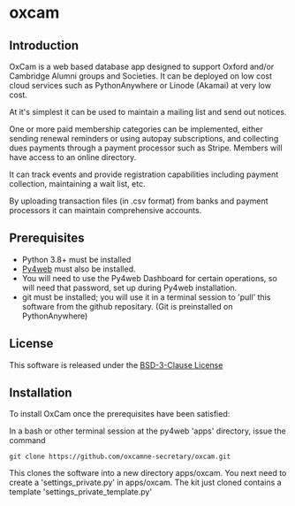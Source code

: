 # oxcam

## Introduction

OxCam is a web based database app designed to support Oxford and/or Cambridge Alumni groups and Societies.
It can be deployed on low cost cloud services such as PythonAnywhere or Linode (Akamai) at very low cost.

At it's simplest it can be used to maintain a mailing list and send out notices.

One or more paid membership categories can be implemented, either sending renewal reminders
or using autopay subscriptions, and collecting dues payments through a payment processor such as
Stripe. Members will have access to an online directory.

It can track events and provide registration capabilities including payment collection, maintaining a wait
list, etc.

By uploading transaction files (in .csv format) from banks and payment processors it can maintain
comprehensive accounts.

## Prerequisites

- Python 3.8+ must be installed
- [Py4web](https://py4web.com/_documentation) must also be installed.
- You will need to use the Py4web Dashboard for certain operations, so will need that password, set up
during Py4web installation.
- git must be installed; you will use it in a terminal session to 'pull' this software from the github repositary. (Git is preinstalled on PythonAnywhere)

## License

This software is released under the [BSD-3-Clause License](LICENSE)

## Installation

To install OxCam once the prerequisites have been satisfied:

In a bash or other terminal session at the py4web 'apps' directory, issue the command<br>

```git clone https://github.com/oxcamne-secretary/oxcam.git```

This clones the software into a new directory apps/oxcam. You next need to create a 'settings_private.py' in apps/oxcam.
The kit just cloned contains a template 'settings_private_template.py'
